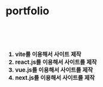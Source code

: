 <h1>portfolio<h1>
<br>

<ol style="font-size:15px;">
    <li>vite를 이용해서 사이트 제작 </li>
    <li>react.js를 이용해서 사이트를 제작 </li>
    <li>vue.js를 이용해서 사이트를 제작 </li>
    <li>next.js를 이용해서 사이트를 제작 </li>
</ol>